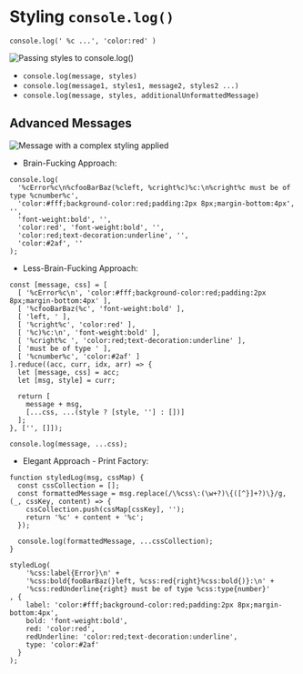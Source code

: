 # Styling `console.log()`

```
console.log(' %c ...', 'color:red' )
```

![Passing styles to console.log()](https://github.com/damianc/dev-notes/blob/master/_images/javascript/styled-console-log-1.png "Passing styles to console.log()")

* `console.log(message, styles)`
* `console.log(message1, styles1, message2, styles2 ...)`
* `console.log(message, styles, additionalUnformattedMessage)`

## Advanced Messages

![Message with a complex styling applied](https://github.com/damianc/dev-notes/blob/master/_images/javascript/styled-console-log-2.png "Message with a complex styling applied")

* Brain-Fucking Approach:

```
console.log(
  '%cError%c\n%cfooBarBaz(%cleft, %cright%c)%c:\n%cright%c must be of type %cnumber%c',
  'color:#fff;background-color:red;padding:2px 8px;margin-bottom:4px', '',
  'font-weight:bold', '',
  'color:red', 'font-weight:bold', '',
  'color:red;text-decoration:underline', '',
  'color:#2af', ''
);
```

* Less-Brain-Fucking Approach:

```
const [message, css] = [
  [ '%cError%c\n', 'color:#fff;background-color:red;padding:2px 8px;margin-bottom:4px' ],
  [ '%cfooBarBaz(%c', 'font-weight:bold' ],
  [ 'left, ' ],
  [ '%cright%c', 'color:red' ],
  [ '%c)%c:\n', 'font-weight:bold' ],
  [ '%cright%c ', 'color:red;text-decoration:underline' ],
  [ 'must be of type ' ],
  [ '%cnumber%c', 'color:#2af' ]
].reduce((acc, curr, idx, arr) => {
  let [message, css] = acc;
  let [msg, style] = curr;

  return [
    message + msg,
    [...css, ...(style ? [style, ''] : [])]
  ];
}, ['', []]);

console.log(message, ...css);
```

* Elegant Approach - Print Factory:

```
function styledLog(msg, cssMap) {
  const cssCollection = [];
  const formattedMessage = msg.replace(/\%css\:(\w+?)\{([^}]+?)\}/g, (_, cssKey, content) => {
    cssCollection.push(cssMap[cssKey], '');
    return '%c' + content + '%c';
  });

  console.log(formattedMessage, ...cssCollection);
}

styledLog(
    '%css:label{Error}\n' +
    '%css:bold{fooBarBaz(}left, %css:red{right}%css:bold{)}:\n' +
    '%css:redUnderline{right} must be of type %css:type{number}'
, {
    label: 'color:#fff;background-color:red;padding:2px 8px;margin-bottom:4px',
    bold: 'font-weight:bold',
    red: 'color:red',
    redUnderline: 'color:red;text-decoration:underline',
    type: 'color:#2af'
  }
);
```

